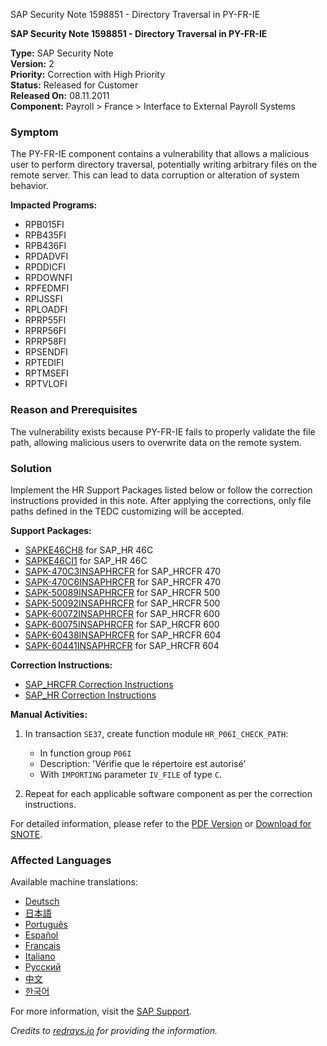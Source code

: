 SAP Security Note 1598851 - Directory Traversal in PY-FR-IE

**SAP Security Note 1598851 - Directory Traversal in PY-FR-IE**

**Type:** SAP Security Note  
**Version:** 2  
**Priority:** Correction with High Priority  
**Status:** Released for Customer  
**Released On:** 08.11.2011  
**Component:** Payroll > France > Interface to External Payroll Systems

### **Symptom**
The PY-FR-IE component contains a vulnerability that allows a malicious user to perform directory traversal, potentially writing arbitrary files on the remote server. This can lead to data corruption or alteration of system behavior.

**Impacted Programs:**
- RPB015FI
- RPB435FI
- RPB436FI
- RPDADVFI
- RPDDICFI
- RPDOWNFI
- RPFEDMFI
- RPIJSSFI
- RPLOADFI
- RPRP55FI
- RPRP56FI
- RPRP58FI
- RPSENDFI
- RPTEDIFI
- RPTMSEFI
- RPTVLOFI

### **Reason and Prerequisites**
The vulnerability exists because PY-FR-IE fails to properly validate the file path, allowing malicious users to overwrite data on the remote system.

### **Solution**
Implement the HR Support Packages listed below or follow the correction instructions provided in this note. After applying the corrections, only file paths defined in the TEDC customizing will be accepted.

**Support Packages:**
- [SAPKE46CH8](https://me.sap.com/supportpackage/SAPKE46CH8) for SAP_HR 46C
- [SAPKE46CI1](https://me.sap.com/supportpackage/SAPKE46CI1) for SAP_HR 46C
- [SAPK-470C3INSAPHRCFR](https://me.sap.com/supportpackage/SAPK-470C3INSAPHRCFR) for SAP_HRCFR 470
- [SAPK-470C6INSAPHRCFR](https://me.sap.com/supportpackage/SAPK-470C6INSAPHRCFR) for SAP_HRCFR 470
- [SAPK-50089INSAPHRCFR](https://me.sap.com/supportpackage/SAPK-50089INSAPHRCFR) for SAP_HRCFR 500
- [SAPK-50092INSAPHRCFR](https://me.sap.com/supportpackage/SAPK-50092INSAPHRCFR) for SAP_HRCFR 500
- [SAPK-60072INSAPHRCFR](https://me.sap.com/supportpackage/SAPK-60072INSAPHRCFR) for SAP_HRCFR 600
- [SAPK-60075INSAPHRCFR](https://me.sap.com/supportpackage/SAPK-60075INSAPHRCFR) for SAP_HRCFR 600
- [SAPK-60438INSAPHRCFR](https://me.sap.com/supportpackage/SAPK-60438INSAPHRCFR) for SAP_HRCFR 604
- [SAPK-60441INSAPHRCFR](https://me.sap.com/supportpackage/SAPK-60441INSAPHRCFR) for SAP_HRCFR 604

**Correction Instructions:**
- [SAP_HRCFR Correction Instructions](https://me.sap.com/corrins/0001598851/6484)
- [SAP_HR Correction Instructions](https://me.sap.com/corrins/0001598851/2)

**Manual Activities:**
1. In transaction `SE37`, create function module `HR_P06I_CHECK_PATH`:
   - In function group `P06I`
   - Description: 'Vérifie que le répertoire est autorisé'
   - With `IMPORTING` parameter `IV_FILE` of type `C`.

2. Repeat for each applicable software component as per the correction instructions.

For detailed information, please refer to the [PDF Version](https://userapps.support.sap.com/sap/support/sfm/notes/print/0001598851?language=en-US&token=2B96C74C615D75AF6FD6FE2F707889D2) or [Download for SNOTE](https://notesdownloads.sap.com/note/0040000009491902017).

### **Affected Languages**
Available machine translations:
- [Deutsch](https://me.sap.com/notes/0001598851/D)
- [日本語](https://me.sap.com/notes/0001598851/J)
- [Português](https://me.sap.com/notes/0001598851/P)
- [Español](https://me.sap.com/notes/0001598851/S)
- [Français](https://me.sap.com/notes/0001598851/F)
- [Italiano](https://me.sap.com/notes/0001598851/I)
- [Русский](https://me.sap.com/notes/0001598851/R)
- [中文](https://me.sap.com/notes/0001598851/1)
- [한국어](https://me.sap.com/notes/0001598851/3)

For more information, visit the [SAP Support](https://me.sap.com/support/).

*Credits to [redrays.io](https://redrays.io) for providing the information.*
